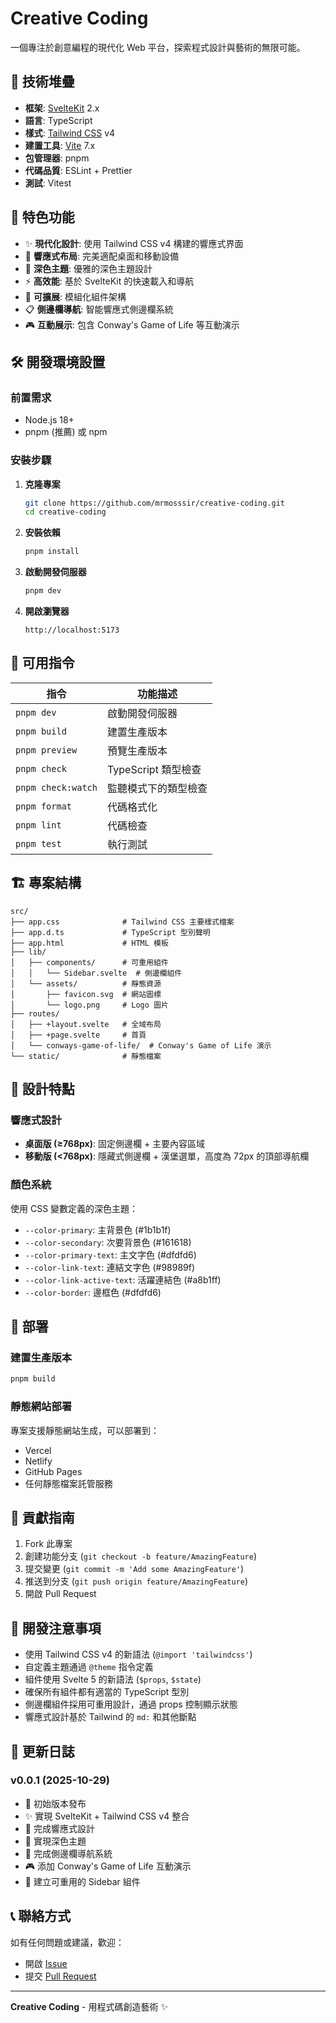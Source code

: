 # Creative Coding

一個專注於創意編程的現代化 Web 平台，探索程式設計與藝術的無限可能。

## 🚀 技術堆疊

- **框架**: [SvelteKit](https://kit.svelte.dev/) 2.x
- **語言**: TypeScript
- **樣式**: [Tailwind CSS](https://tailwindcss.com/) v4
- **建置工具**: [Vite](https://vitejs.dev/) 7.x
- **包管理器**: pnpm
- **代碼品質**: ESLint + Prettier
- **測試**: Vitest

## 🎨 特色功能

- ✨ **現代化設計**: 使用 Tailwind CSS v4 構建的響應式界面
- 📱 **響應式布局**: 完美適配桌面和移動設備
- 🌙 **深色主題**: 優雅的深色主題設計
- ⚡ **高效能**: 基於 SvelteKit 的快速載入和導航
- 🔧 **可擴展**: 模組化組件架構
- 📋 **側邊欄導航**: 智能響應式側邊欄系統
- 🎮 **互動展示**: 包含 Conway's Game of Life 等互動演示

## 🛠️ 開發環境設置

### 前置需求

- Node.js 18+
- pnpm (推薦) 或 npm

### 安裝步驟

1. **克隆專案**

   ```bash
   git clone https://github.com/mrmosssir/creative-coding.git
   cd creative-coding
   ```

2. **安裝依賴**

   ```bash
   pnpm install
   ```

3. **啟動開發伺服器**

   ```bash
   pnpm dev
   ```

4. **開啟瀏覽器**
   ```
   http://localhost:5173
   ```

## 📜 可用指令

| 指令               | 功能描述             |
| ------------------ | -------------------- |
| `pnpm dev`         | 啟動開發伺服器       |
| `pnpm build`       | 建置生產版本         |
| `pnpm preview`     | 預覽生產版本         |
| `pnpm check`       | TypeScript 類型檢查  |
| `pnpm check:watch` | 監聽模式下的類型檢查 |
| `pnpm format`      | 代碼格式化           |
| `pnpm lint`        | 代碼檢查             |
| `pnpm test`        | 執行測試             |

## 🏗️ 專案結構

```
src/
├── app.css              # Tailwind CSS 主要樣式檔案
├── app.d.ts             # TypeScript 型別聲明
├── app.html             # HTML 模板
├── lib/
│   ├── components/      # 可重用組件
│   │   └── Sidebar.svelte  # 側邊欄組件
│   └── assets/          # 靜態資源
│       ├── favicon.svg  # 網站圖標
│       └── logo.png     # Logo 圖片
├── routes/
│   ├── +layout.svelte   # 全域布局
│   ├── +page.svelte     # 首頁
│   └── conways-game-of-life/  # Conway's Game of Life 演示
└── static/              # 靜態檔案
```

## 🎯 設計特點

### 響應式設計

- **桌面版 (≥768px)**: 固定側邊欄 + 主要內容區域
- **移動版 (<768px)**: 隱藏式側邊欄 + 漢堡選單，高度為 72px 的頂部導航欄

### 顏色系統

使用 CSS 變數定義的深色主題：

- `--color-primary`: 主背景色 (#1b1b1f)
- `--color-secondary`: 次要背景色 (#161618)
- `--color-primary-text`: 主文字色 (#dfdfd6)
- `--color-link-text`: 連結文字色 (#98989f)
- `--color-link-active-text`: 活躍連結色 (#a8b1ff)
- `--color-border`: 邊框色 (#dfdfd6)

## 🚀 部署

### 建置生產版本

```bash
pnpm build
```

### 靜態網站部署

專案支援靜態網站生成，可以部署到：

- Vercel
- Netlify
- GitHub Pages
- 任何靜態檔案託管服務

## 🤝 貢獻指南

1. Fork 此專案
2. 創建功能分支 (`git checkout -b feature/AmazingFeature`)
3. 提交變更 (`git commit -m 'Add some AmazingFeature'`)
4. 推送到分支 (`git push origin feature/AmazingFeature`)
5. 開啟 Pull Request

## 📄 開發注意事項

- 使用 Tailwind CSS v4 的新語法 (`@import 'tailwindcss'`)
- 自定義主題通過 `@theme` 指令定義
- 組件使用 Svelte 5 的新語法 (`$props`, `$state`)
- 確保所有組件都有適當的 TypeScript 型別
- 側邊欄組件採用可重用設計，通過 props 控制顯示狀態
- 響應式設計基於 Tailwind 的 `md:` 和其他斷點

## 📝 更新日誌

### v0.0.1 (2025-10-29)

- 🎉 初始版本發布
- ✨ 實現 SvelteKit + Tailwind CSS v4 整合
- 📱 完成響應式設計
- 🌙 實現深色主題
- 🧭 完成側邊欄導航系統
- 🎮 添加 Conway's Game of Life 互動演示
- 🔧 建立可重用的 Sidebar 組件

## 📞 聯絡方式

如有任何問題或建議，歡迎：

- 開啟 [Issue](https://github.com/mrmosssir/creative-coding/issues)
- 提交 [Pull Request](https://github.com/mrmosssir/creative-coding/pulls)

---

**Creative Coding** - 用程式碼創造藝術 ✨

